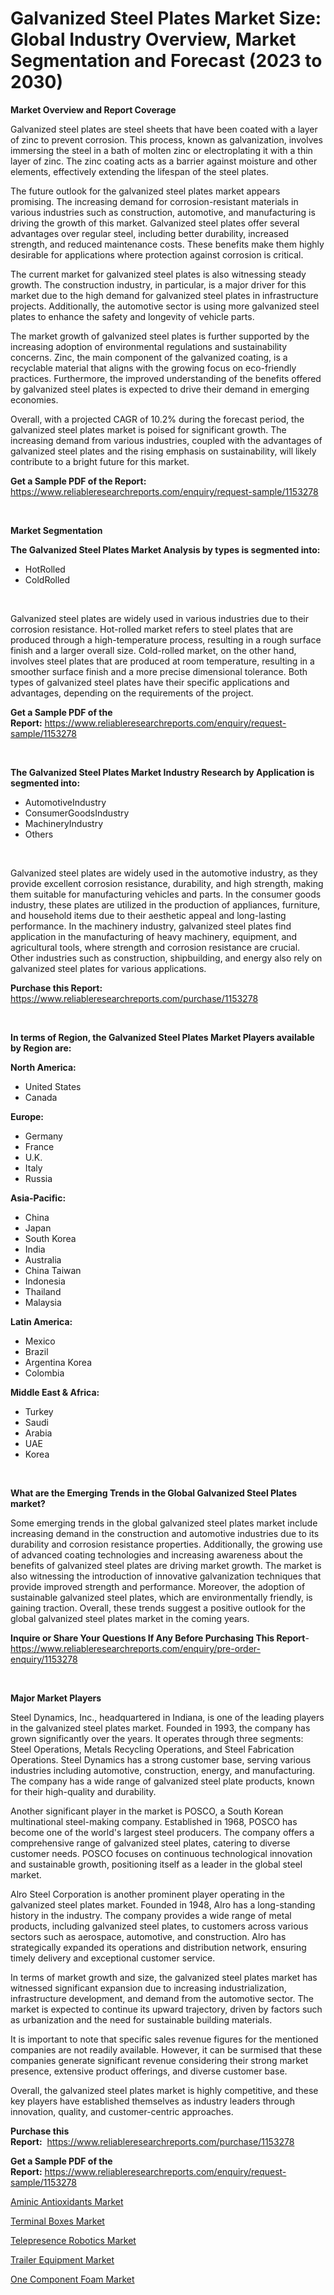 <p><h1>Galvanized Steel Plates Market Size: Global Industry Overview, Market Segmentation and Forecast (2023 to 2030)</h1></p><p><strong>Market Overview and Report Coverage</strong></p>
<p><p>Galvanized steel plates are steel sheets that have been coated with a layer of zinc to prevent corrosion. This process, known as galvanization, involves immersing the steel in a bath of molten zinc or electroplating it with a thin layer of zinc. The zinc coating acts as a barrier against moisture and other elements, effectively extending the lifespan of the steel plates.</p><p>The future outlook for the galvanized steel plates market appears promising. The increasing demand for corrosion-resistant materials in various industries such as construction, automotive, and manufacturing is driving the growth of this market. Galvanized steel plates offer several advantages over regular steel, including better durability, increased strength, and reduced maintenance costs. These benefits make them highly desirable for applications where protection against corrosion is critical.</p><p>The current market for galvanized steel plates is also witnessing steady growth. The construction industry, in particular, is a major driver for this market due to the high demand for galvanized steel plates in infrastructure projects. Additionally, the automotive sector is using more galvanized steel plates to enhance the safety and longevity of vehicle parts.</p><p>The market growth of galvanized steel plates is further supported by the increasing adoption of environmental regulations and sustainability concerns. Zinc, the main component of the galvanized coating, is a recyclable material that aligns with the growing focus on eco-friendly practices. Furthermore, the improved understanding of the benefits offered by galvanized steel plates is expected to drive their demand in emerging economies.</p><p>Overall, with a projected CAGR of 10.2% during the forecast period, the galvanized steel plates market is poised for significant growth. The increasing demand from various industries, coupled with the advantages of galvanized steel plates and the rising emphasis on sustainability, will likely contribute to a bright future for this market.</p></p>
<p><strong>Get a Sample PDF of the Report:</strong> <a href="https://www.reliableresearchreports.com/enquiry/request-sample/1153278">https://www.reliableresearchreports.com/enquiry/request-sample/1153278</a></p>
<p>&nbsp;</p>
<p><strong>Market Segmentation</strong></p>
<p><strong>The Galvanized Steel Plates Market Analysis by types is segmented into:</strong></p>
<p><ul><li>HotRolled</li><li>ColdRolled</li></ul></p>
<p>&nbsp;</p>
<p><p>Galvanized steel plates are widely used in various industries due to their corrosion resistance. Hot-rolled market refers to steel plates that are produced through a high-temperature process, resulting in a rough surface finish and a larger overall size. Cold-rolled market, on the other hand, involves steel plates that are produced at room temperature, resulting in a smoother surface finish and a more precise dimensional tolerance. Both types of galvanized steel plates have their specific applications and advantages, depending on the requirements of the project.</p></p>
<p><strong>Get a Sample PDF of the Report:</strong>&nbsp;<a href="https://www.reliableresearchreports.com/enquiry/request-sample/1153278">https://www.reliableresearchreports.com/enquiry/request-sample/1153278</a></p>
<p>&nbsp;</p>
<p><strong>The Galvanized Steel Plates Market Industry Research by Application is segmented into:</strong></p>
<p><ul><li>AutomotiveIndustry</li><li>ConsumerGoodsIndustry</li><li>MachineryIndustry</li><li>Others</li></ul></p>
<p>&nbsp;</p>
<p><p>Galvanized steel plates are widely used in the automotive industry, as they provide excellent corrosion resistance, durability, and high strength, making them suitable for manufacturing vehicles and parts. In the consumer goods industry, these plates are utilized in the production of appliances, furniture, and household items due to their aesthetic appeal and long-lasting performance. In the machinery industry, galvanized steel plates find application in the manufacturing of heavy machinery, equipment, and agricultural tools, where strength and corrosion resistance are crucial. Other industries such as construction, shipbuilding, and energy also rely on galvanized steel plates for various applications.</p></p>
<p><strong>Purchase this Report:</strong>&nbsp; <a href="https://www.reliableresearchreports.com/purchase/1153278">https://www.reliableresearchreports.com/purchase/1153278</a></p>
<p>&nbsp;</p>
<p><strong>In terms of Region, the Galvanized Steel Plates Market Players available by Region are:</strong></p>
<p>
    <p> <strong> North America: </strong>
        <ul>
            <li>United States</li>
            <li>Canada</li>
        </ul>
        </p> 
    <p> <strong> Europe: </strong>
        <ul>
            <li>Germany</li>
            <li>France</li>
            <li>U.K.</li>
            <li>Italy</li>
            <li>Russia</li>
        </ul>
        </p> 
    <p> <strong> Asia-Pacific: </strong>
        <ul>
            <li>China</li>
            <li>Japan</li>
            <li>South Korea</li>
            <li>India</li>
            <li>Australia</li>
            <li>China Taiwan</li>
            <li>Indonesia</li>
            <li>Thailand</li>
            <li>Malaysia</li>
        </ul>
        </p> 
    <p> <strong> Latin America: </strong>
        <ul>
            <li>Mexico</li>
            <li>Brazil</li>
            <li>Argentina Korea</li>
            <li>Colombia</li>
        </ul>
        </p> 
    <p> <strong> Middle East & Africa: </strong>
        <ul>
            <li>Turkey</li>
            <li>Saudi</li>
            <li>Arabia</li>
            <li>UAE</li>
            <li>Korea</li>
        </ul>
    </p>
    </p>
<p>&nbsp;</p>
<p><strong>What are the Emerging Trends in the Global Galvanized Steel Plates market?</strong></p>
<p><p>Some emerging trends in the global galvanized steel plates market include increasing demand in the construction and automotive industries due to its durability and corrosion resistance properties. Additionally, the growing use of advanced coating technologies and increasing awareness about the benefits of galvanized steel plates are driving market growth. The market is also witnessing the introduction of innovative galvanization techniques that provide improved strength and performance. Moreover, the adoption of sustainable galvanized steel plates, which are environmentally friendly, is gaining traction. Overall, these trends suggest a positive outlook for the global galvanized steel plates market in the coming years.</p></p>
<p><strong>Inquire or Share Your Questions If Any Before Purchasing This Report</strong>- <a href="https://www.reliableresearchreports.com/enquiry/pre-order-enquiry/1153278">https://www.reliableresearchreports.com/enquiry/pre-order-enquiry/1153278</a></p>
<p>&nbsp;</p>
<p><strong>Major Market Players</strong></p>
<p><p>Steel Dynamics, Inc., headquartered in Indiana, is one of the leading players in the galvanized steel plates market. Founded in 1993, the company has grown significantly over the years. It operates through three segments: Steel Operations, Metals Recycling Operations, and Steel Fabrication Operations. Steel Dynamics has a strong customer base, serving various industries including automotive, construction, energy, and manufacturing. The company has a wide range of galvanized steel plate products, known for their high-quality and durability.</p><p>Another significant player in the market is POSCO, a South Korean multinational steel-making company. Established in 1968, POSCO has become one of the world's largest steel producers. The company offers a comprehensive range of galvanized steel plates, catering to diverse customer needs. POSCO focuses on continuous technological innovation and sustainable growth, positioning itself as a leader in the global steel market.</p><p>Alro Steel Corporation is another prominent player operating in the galvanized steel plates market. Founded in 1948, Alro has a long-standing history in the industry. The company provides a wide range of metal products, including galvanized steel plates, to customers across various sectors such as aerospace, automotive, and construction. Alro has strategically expanded its operations and distribution network, ensuring timely delivery and exceptional customer service.</p><p>In terms of market growth and size, the galvanized steel plates market has witnessed significant expansion due to increasing industrialization, infrastructure development, and demand from the automotive sector. The market is expected to continue its upward trajectory, driven by factors such as urbanization and the need for sustainable building materials.</p><p>It is important to note that specific sales revenue figures for the mentioned companies are not readily available. However, it can be surmised that these companies generate significant revenue considering their strong market presence, extensive product offerings, and diverse customer base.</p><p>Overall, the galvanized steel plates market is highly competitive, and these key players have established themselves as industry leaders through innovation, quality, and customer-centric approaches.</p></p>
<p><strong>Purchase this Report:</strong>&nbsp;&nbsp;<a href="https://www.reliableresearchreports.com/purchase/1153278">https://www.reliableresearchreports.com/purchase/1153278</a></p>
<p></p>
<p><strong>Get a Sample PDF of the Report:</strong>&nbsp;<a href="https://www.reliableresearchreports.com/enquiry/request-sample/1153278">https://www.reliableresearchreports.com/enquiry/request-sample/1153278</a></p>
<p><p><a href="https://github.com/abbypearson7765/Market-Research-Report-List-1/blob/main/aminic-antioxidants-market.md">Aminic Antioxidants Market</a></p><p><a href="https://medium.com/@mariad13206/terminal-boxes-market-analysis-its-cagr-market-segmentation-and-global-industry-overview-0189f45059af">Terminal Boxes Market</a></p><p><a href="https://medium.com/@andem140256/telepresence-robotics-market-furnishes-information-on-market-share-market-trends-and-market-bf4ce2943429">Telepresence Robotics Market</a></p><p><a href="https://medium.com/@rosm15203/trailer-equipment-market-size-and-market-trends-complete-industry-overview-2023-to-2030-ea2e08cfbe8f">Trailer Equipment Market</a></p><p><a href="https://github.com/grishafomin4852/Market-Research-Report-List-1/blob/main/one-component-foam-market.md">One Component Foam Market</a></p></p>